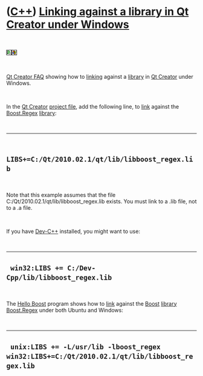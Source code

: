 



 

 

 

 

 

([C++](Cpp.htm)) [Linking against a library in Qt Creator under Windows](CppQtCreatorLinkingWindows.htm)
========================================================================================================

 

![Qt Creator](PicQtCreator.png)![Windows](PicWindows.png)

 

[Qt Creator FAQ](CppQtFaq.htm) showing how to [linking](CppLinker.htm)
against a [library](CppLibrary.htm) in [Qt Creator](CppQtCreator.htm)
under Windows.

 

In the [Qt Creator](CppQtCreator.htm) [project
file](CppQtProjectFile.htm), add the following line, to
[link](CppLinker.htm) against the [Boost.Regex](CppRegex.htm)
[library](CppLibrary.htm):

 

  ----------------------------------------------------
  ` LIBS+=C:/Qt/2010.02.1/qt/lib/libboost_regex.lib`
  ----------------------------------------------------

 

Note that this example assumes that the file
C:/Qt/2010.02.1/qt/lib/libboost\_regex.lib exists. You must link to a
.lib file, not to a .a file.

 

If you have [Dev-C++](CppDevCpp.htm) installed, you might want to use:

 

  ----------------------------------------------------
  ` win32:LIBS += C:/Dev-Cpp/lib/libboost_regex.lib`
  ----------------------------------------------------

 

The [Hello Boost](CppHelloBoost.htm) program shows how to
[link](CppLinker.htm) against the [Boost](CppBoost.htm)
[library](CppLibrary.htm) [Boost.Regex](CppRegex.htm) under both Ubuntu
and Windows:

 

  ------------------------------------------------------------------------------------------------
  ` unix:LIBS += -L/usr/lib -lboost_regex win32:LIBS+=C:/Qt/2010.02.1/qt/lib/libboost_regex.lib`
  ------------------------------------------------------------------------------------------------

 

 

 

 

 





 



